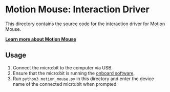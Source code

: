 # Motion Mouse: Interaction Driver

This directory contains the source code for the interaction driver for Motion Mouse.

[**Learn more about Motion Mouse**](../../../README.md)

## Usage

1. Connect the micro:bit to the computer via USB.
2. Ensure that the micro:bit is running the [onboard software](../software/apps/motion_mouse/).
3. Run `python3 motion_mouse.py` in this directory and enter the device name of the connected micro:bit when prompted.
